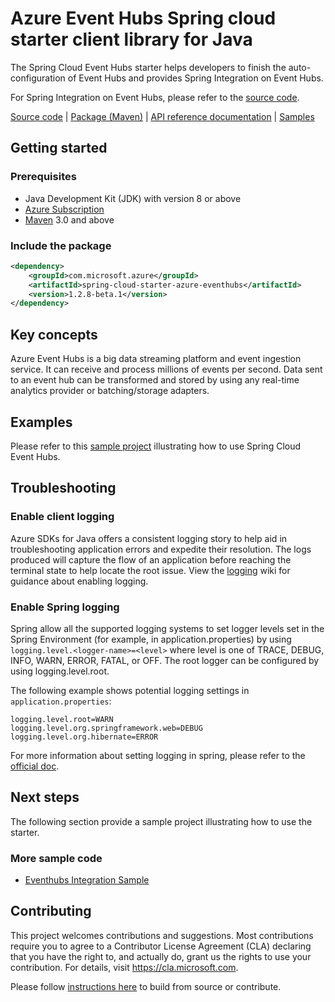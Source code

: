 # Azure Event Hubs Spring cloud starter client library for Java

The Spring Cloud Event Hubs starter helps developers to finish the auto-configuration of Event Hubs and provides Spring Integration on Event Hubs.

For Spring Integration on Event Hubs, please refer to the [source code][source_code].

[Source code][src] | [Package (Maven)][package] | [API reference documentation][refdocs] | [Samples][sample]

## Getting started
### Prerequisites
- Java Development Kit (JDK) with version 8 or above
- [Azure Subscription][azure_subscription]
- [Maven][maven] 3.0 and above

### Include the package
[//]: # "{x-version-update-start;com.microsoft.azure:spring-cloud-starter-azure-eventhubs;current}"
```xml
<dependency>
    <groupId>com.microsoft.azure</groupId>
    <artifactId>spring-cloud-starter-azure-eventhubs</artifactId>
    <version>1.2.8-beta.1</version>
</dependency>
```
[//]: # "{x-version-update-end}"

## Key concepts
Azure Event Hubs is a big data streaming platform and event ingestion service. It can receive and process millions of events per second. Data sent to an event hub can be transformed and stored by using any real-time analytics provider or batching/storage adapters.

## Examples
Please refer to this [sample project][sample] illustrating how to use Spring Cloud Event Hubs.

## Troubleshooting
### Enable client logging
Azure SDKs for Java offers a consistent logging story to help aid in troubleshooting application errors and expedite their resolution. The logs produced will capture the flow of an application before reaching the terminal state to help locate the root issue. View the [logging][logging] wiki for guidance about enabling logging.

### Enable Spring logging
Spring allow all the supported logging systems to set logger levels set in the Spring Environment (for example, in application.properties) by using `logging.level.<logger-name>=<level>` where level is one of TRACE, DEBUG, INFO, WARN, ERROR, FATAL, or OFF. The root logger can be configured by using logging.level.root.

The following example shows potential logging settings in `application.properties`:

```properties
logging.level.root=WARN
logging.level.org.springframework.web=DEBUG
logging.level.org.hibernate=ERROR
```

For more information about setting logging in spring, please refer to the [official doc][logging_doc].
 

## Next steps

The following section provide a sample project illustrating how to use the starter.
### More sample code
- [Eventhubs Integration Sample][eventhubs_integration_sample]

## Contributing
This project welcomes contributions and suggestions.  Most contributions require you to agree to a Contributor License Agreement (CLA) declaring that you have the right to, and actually do, grant us the rights to use your contribution. For details, visit https://cla.microsoft.com.

Please follow [instructions here][contributing_md] to build from source or contribute.

<!-- Link -->
[src]: https://github.com/Azure/azure-sdk-for-java/tree/master/sdk/spring/azure-spring-cloud-autoconfigure/src/main/java/com/microsoft/azure/spring/cloud/autoconfigure/eventhub
[package]: https://mvnrepository.com/artifact/com.microsoft.azure/spring-cloud-starter-azure-eventhubs
[refdocs]: https://azure.github.io/azure-sdk-for-java/spring.html#spring-cloud-starter-azure-eventhubs
[sample]: https://github.com/Azure/azure-sdk-for-java/tree/master/sdk/spring/azure-spring-boot-samples/azure-spring-cloud-eventhubs-integration-sample
[logging]: https://github.com/Azure/azure-sdk-for-java/wiki/Logging-with-Azure-SDK#use-logback-logging-framework-in-a-spring-boot-application
[azure_subscription]: https://azure.microsoft.com/free
[logging_doc]: https://docs.spring.io/spring-boot/docs/current/reference/html/spring-boot-features.html#boot-features-logging
[contributing_md]: https://github.com/Azure/azure-sdk-for-java/tree/master/sdk/spring/CONTRIBUTING.md
[maven]: http://maven.apache.org/
[source_code]: https://github.com/Azure/azure-sdk-for-java/tree/master/sdk/spring/azure-spring-integration-eventhubs
[eventhubs_integration_sample]: https://github.com/Azure/azure-sdk-for-java/tree/master/sdk/spring/azure-spring-boot-samples/azure-spring-cloud-eventhubs-integration-sample
